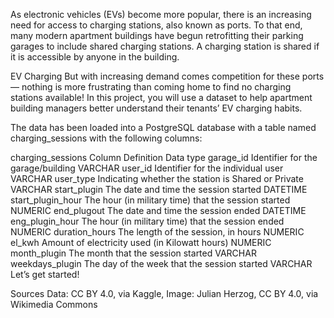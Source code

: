 As electronic vehicles (EVs) become more popular, there is an increasing need for access to charging stations, also known as ports. To that end, many modern apartment buildings have begun retrofitting their parking garages to include shared charging stations. A charging station is shared if it is accessible by anyone in the building.

EV Charging
But with increasing demand comes competition for these ports — nothing is more frustrating than coming home to find no charging stations available! In this project, you will use a dataset to help apartment building managers better understand their tenants’ EV charging habits.

The data has been loaded into a PostgreSQL database with a table named charging_sessions with the following columns:

charging_sessions
Column	Definition	Data type
garage_id	Identifier for the garage/building	VARCHAR
user_id	Identifier for the individual user	VARCHAR
user_type	Indicating whether the station is Shared or Private	VARCHAR
start_plugin	The date and time the session started	DATETIME
start_plugin_hour	The hour (in military time) that the session started	NUMERIC
end_plugout	The date and time the session ended	DATETIME
eng_plugin_hour	The hour (in military time) that the session ended	NUMERIC
duration_hours	The length of the session, in hours	NUMERIC
el_kwh	Amount of electricity used (in Kilowatt hours)	NUMERIC
month_plugin	The month that the session started	VARCHAR
weekdays_plugin	The day of the week that the session started	VARCHAR
Let’s get started!

Sources
Data: CC BY 4.0, via Kaggle,
Image: Julian Herzog, CC BY 4.0, via Wikimedia Commons
